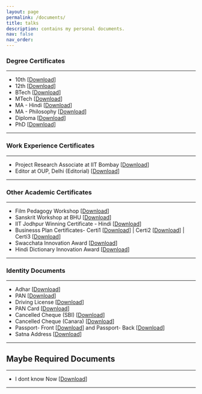 ```yaml
---
layout: page
permalink: /documents/
title: talks
description: contains my personal documents. 
nav: false
nav_order:
---
```


### Degree Certificates
---
* 10th [[Download]()]
* 12th [[Download]()]
* BTech [[Download]()]
* MTech [[Download]()]
* MA - Hindi [[Download]()]
* MA - Philosophy [[Download]()]
* Diploma [[Download]()]
* PhD [[Download]()]
---


### Work Experience Certificates
---
* Project Research Associate at IIT Bombay [[Download]()]
* Editor at OUP, Delhi (Editorial) [[Download]()]
---


### Other Academic Certificates
---
* Film Pedagogy Workshop [[Download]()]
* Sanskrit Workshop at BHU [[Download]()]
* IIT Jodhpur Winning Certificate - Hindi [[Download]()]
* Businesss Plan Certificates- Certi1 [[Download]()] | Certi2 [[Download]()] | Certi3 [[Download]()]
* Swacchata Innovation Award [[Download]()]
* Hindi Dictionary Innovation Award [[Download]()]
---



### Identity Documents
---
* Adhar [[Download]()]
* PAN [[Download]()]
* Driving License [[Download]()]
* PAN Card [[Download]()]
* Cancelled Cheque (SBI) [[Download]()]
* Cancelled Cheque (Canara) [[Download]()]
* Passport- Front [[Download]()] and Passport- Back [[Download]()]
* Satna Address [[Download]()]
---



## Maybe Required Documents
---
* I dont know Now [[Download]()]
---